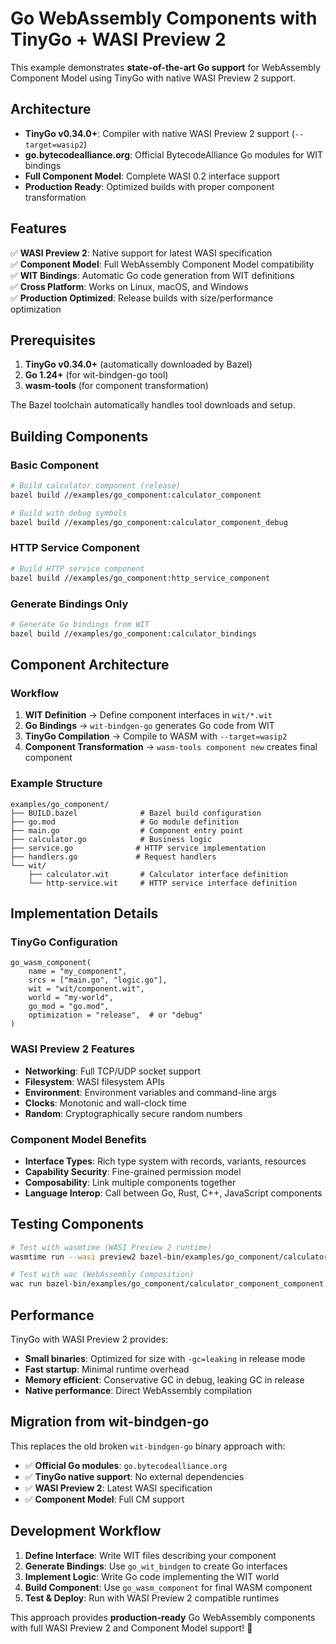 # Go WebAssembly Components with TinyGo + WASI Preview 2

This example demonstrates **state-of-the-art Go support** for WebAssembly Component Model using TinyGo with native WASI Preview 2 support.

## Architecture

- **TinyGo v0.34.0+**: Compiler with native WASI Preview 2 support (`--target=wasip2`)
- **go.bytecodealliance.org**: Official BytecodeAlliance Go modules for WIT bindings
- **Full Component Model**: Complete WASI 0.2 interface support
- **Production Ready**: Optimized builds with proper component transformation

## Features

✅ **WASI Preview 2**: Native support for latest WASI specification  
✅ **Component Model**: Full WebAssembly Component Model compatibility  
✅ **WIT Bindings**: Automatic Go code generation from WIT definitions  
✅ **Cross Platform**: Works on Linux, macOS, and Windows  
✅ **Production Optimized**: Release builds with size/performance optimization  

## Prerequisites

1. **TinyGo v0.34.0+** (automatically downloaded by Bazel)
2. **Go 1.24+** (for wit-bindgen-go tool)
3. **wasm-tools** (for component transformation)

The Bazel toolchain automatically handles tool downloads and setup.

## Building Components

### Basic Component

```bash
# Build calculator component (release)
bazel build //examples/go_component:calculator_component

# Build with debug symbols
bazel build //examples/go_component:calculator_component_debug
```

### HTTP Service Component

```bash
# Build HTTP service component
bazel build //examples/go_component:http_service_component
```

### Generate Bindings Only

```bash
# Generate Go bindings from WIT
bazel build //examples/go_component:calculator_bindings
```

## Component Architecture

### Workflow

1. **WIT Definition** → Define component interfaces in `wit/*.wit`
2. **Go Bindings** → `wit-bindgen-go` generates Go code from WIT
3. **TinyGo Compilation** → Compile to WASM with `--target=wasip2`
4. **Component Transformation** → `wasm-tools component new` creates final component

### Example Structure

```
examples/go_component/
├── BUILD.bazel              # Bazel build configuration
├── go.mod                   # Go module definition
├── main.go                  # Component entry point
├── calculator.go            # Business logic
├── service.go              # HTTP service implementation  
├── handlers.go             # Request handlers
└── wit/
    ├── calculator.wit       # Calculator interface definition
    └── http-service.wit     # HTTP service interface definition
```

## Implementation Details

### TinyGo Configuration

```starlark
go_wasm_component(
    name = "my_component",
    srcs = ["main.go", "logic.go"],
    wit = "wit/component.wit", 
    world = "my-world",
    go_mod = "go.mod",
    optimization = "release",  # or "debug"
)
```

### WASI Preview 2 Features

- **Networking**: Full TCP/UDP socket support
- **Filesystem**: WASI filesystem APIs
- **Environment**: Environment variables and command-line args
- **Clocks**: Monotonic and wall-clock time
- **Random**: Cryptographically secure random numbers

### Component Model Benefits

- **Interface Types**: Rich type system with records, variants, resources
- **Capability Security**: Fine-grained permission model
- **Composability**: Link multiple components together
- **Language Interop**: Call between Go, Rust, C++, JavaScript components

## Testing Components

```bash
# Test with wasmtime (WASI Preview 2 runtime)
wasmtime run --wasi preview2 bazel-bin/examples/go_component/calculator_component_component.wasm

# Test with wac (WebAssembly Composition)
wac run bazel-bin/examples/go_component/calculator_component_component.wasm
```

## Performance

TinyGo with WASI Preview 2 provides:
- **Small binaries**: Optimized for size with `-gc=leaking` in release mode
- **Fast startup**: Minimal runtime overhead
- **Memory efficient**: Conservative GC in debug, leaking GC in release
- **Native performance**: Direct WebAssembly compilation

## Migration from wit-bindgen-go

This replaces the old broken `wit-bindgen-go` binary approach with:
- ✅ **Official Go modules**: `go.bytecodealliance.org`
- ✅ **TinyGo native support**: No external dependencies
- ✅ **WASI Preview 2**: Latest WASI specification
- ✅ **Component Model**: Full CM support

## Development Workflow

1. **Define Interface**: Write WIT files describing your component
2. **Generate Bindings**: Use `go_wit_bindgen` to create Go interfaces
3. **Implement Logic**: Write Go code implementing the WIT world
4. **Build Component**: Use `go_wasm_component` for final WASM component
5. **Test & Deploy**: Run with WASI Preview 2 compatible runtimes

This approach provides **production-ready** Go WebAssembly components with full WASI Preview 2 and Component Model support! 🚀